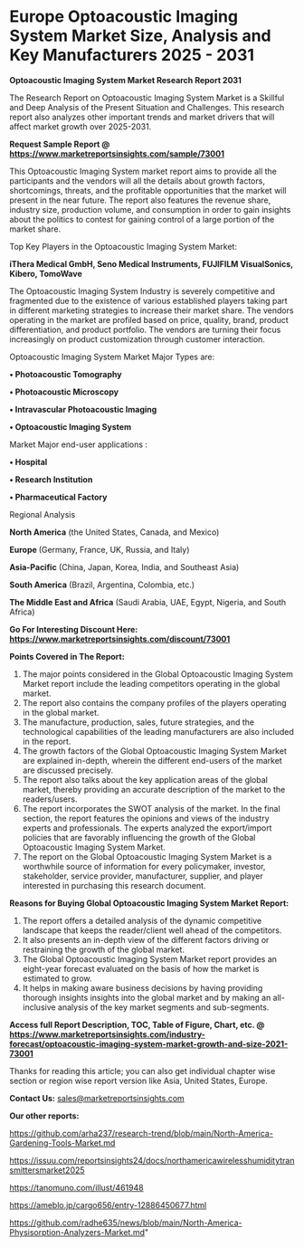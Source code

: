 # Europe Optoacoustic Imaging System Market Size, Analysis and Key Manufacturers 2025 - 2031

<strong>Optoacoustic Imaging System Market Research Report 2031</strong>

The Research Report on Optoacoustic Imaging System Market is a Skillful and Deep Analysis of the Present Situation and Challenges. This research report also analyzes other important trends and market drivers that will affect market growth over 2025-2031.

<strong>Request Sample Report @ <a href=https://www.marketreportsinsights.com/sample/73001>https://www.marketreportsinsights.com/sample/73001</a></strong>

This Optoacoustic Imaging System market report aims to provide all the participants and the vendors will all the details about growth factors, shortcomings, threats, and the profitable opportunities that the market will present in the near future. The report also features the revenue share, industry size, production volume, and consumption in order to gain insights about the politics to contest for gaining control of a large portion of the market share.

Top Key Players in the Optoacoustic Imaging System Market:

<strong>iThera Medical GmbH, Seno Medical Instruments, FUJIFILM VisualSonics, Kibero, TomoWave</strong>

The Optoacoustic Imaging System Industry is severely competitive and fragmented due to the existence of various established players taking part in different marketing strategies to increase their market share. The vendors operating in the market are profiled based on price, quality, brand, product differentiation, and product portfolio. The vendors are turning their focus increasingly on product customization through customer interaction.

Optoacoustic Imaging System Market Major Types are:

<strong>• Photoacoustic Tomography

• Photoacoustic Microscopy

• Intravascular Photoacoustic Imaging

• Optoacoustic Imaging System</strong>

Market Major end-user applications :

<strong>• Hospital

• Research Institution

• Pharmaceutical Factory</strong>

Regional Analysis

</u><strong><b>North America</b></strong> (the United States, Canada, and Mexico)

<strong><b>Europe </b></strong>(Germany, France, UK, Russia, and Italy)

<strong><b>Asia-Pacific</b></strong> (China, Japan, Korea, India, and Southeast Asia)

<strong><b>South America</b></strong> (Brazil, Argentina, Colombia, etc.)

<strong><b>The Middle East and Africa</b></strong> (Saudi Arabia, UAE, Egypt, Nigeria, and South Africa)

<strong>Go For Interesting Discount Here: <a href=https://www.marketreportsinsights.com/discount/73001>https://www.marketreportsinsights.com/discount/73001</a></strong>

<strong>Points Covered in The Report:</strong>
<ol>
  <li>The major points considered in the Global Optoacoustic Imaging System Market report include the leading competitors operating in the global market.</li>
  <li>The report also contains the company profiles of the players operating in the global market.</li>
  <li>The manufacture, production, sales, future strategies, and the technological capabilities of the leading manufacturers are also included in the report.</li>
  <li>The growth factors of the Global Optoacoustic Imaging System Market are explained in-depth, wherein the different end-users of the market are discussed precisely.</li>
  <li>The report also talks about the key application areas of the global market, thereby providing an accurate description of the market to the readers/users.</li>
  <li>The report incorporates the SWOT analysis of the market. In the final section, the report features the opinions and views of the industry experts and professionals. The experts analyzed the export/import policies that are favorably influencing the growth of the Global Optoacoustic Imaging System Market.</li>
  <li>The report on the Global Optoacoustic Imaging System Market is a worthwhile source of information for every policymaker, investor, stakeholder, service provider, manufacturer, supplier, and player interested in purchasing this research document.</li>
</ol>
<strong>Reasons for Buying Global Optoacoustic Imaging System Market Report:</strong>

<ol>
  <li>The report offers a detailed analysis of the dynamic competitive landscape that keeps the reader/client well ahead of the competitors.</li>
  <li>It also presents an in-depth view of the different factors driving or restraining the growth of the global market.</li>
  <li>The Global Optoacoustic Imaging System Market report provides an eight-year forecast evaluated on the basis of how the market is estimated to grow.</li>
  <li>It helps in making aware business decisions by having providing thorough insights insights into the global market and by making an all-inclusive analysis of the key market segments and sub-segments.</li>
</ol>
<strong>Access full Report Description, TOC, Table of Figure, Chart, etc. @ <a href=https://www.marketreportsinsights.com/industry-forecast/optoacoustic-imaging-system-market-growth-and-size-2021-73001>https://www.marketreportsinsights.com/industry-forecast/optoacoustic-imaging-system-market-growth-and-size-2021-73001</a></strong>


Thanks for reading this article; you can also get individual chapter wise section or region wise report version like Asia, United States, Europe.

<strong>Contact Us:</strong>
sales@marketreportsinsights.com

<strong>Our other reports:</strong>

<a href=https://github.com/arha237/research-trend/blob/main/North-America-Gardening-Tools-Market.md>https://github.com/arha237/research-trend/blob/main/North-America-Gardening-Tools-Market.md</a>

<a href=https://issuu.com/reportsinsights24/docs/northamericawirelesshumiditytransmittersmarket2025>https://issuu.com/reportsinsights24/docs/northamericawirelesshumiditytransmittersmarket2025</a>

<a href=https://tanomuno.com/illust/461948>https://tanomuno.com/illust/461948</a>

<a href=https://ameblo.jp/cargo656/entry-12886450677.html>https://ameblo.jp/cargo656/entry-12886450677.html</a>

<a href=https://github.com/radhe635/news/blob/main/North-America-Physisorption-Analyzers-Market.md>https://github.com/radhe635/news/blob/main/North-America-Physisorption-Analyzers-Market.md</a>"
